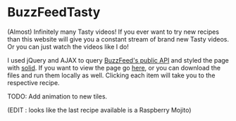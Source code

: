 # BuzzFeedTasty
(Almost) Infinitely many Tasty videos! If you ever want to try new recipes than this website will give you a constant stream of brand new Tasty videos. Or you can just watch the videos like I do!

I used jQuery and AJAX to query [BuzzFeed's public API](https://gist.github.com/chezclem/c98b5170971c94dd1015) and styled the page with [solid](https://solid.buzzfeed.com/). If you want to view the page go [here](https://andrew-peng.github.io/BuzzFeedTasty), or you can download the files and run them locally as well. Clicking each item will take you to the respective recipe. 

TODO: Add animation to new tiles.

(EDIT : looks like the last recipe available is a Raspberry Mojito)